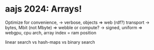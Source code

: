 # aajs 2024: Arrays!

Optimize for 
    convenience,    -> verbose, objects         => web (rdf?)
    transport       -> bytes, Mbit (not Mbyte)  => webble
    or compute?     -> signed, uniform          => webgpu, cpu arch, array index = ram position


linear search vs hash-maps vs binary search



